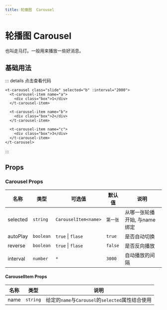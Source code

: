 ```yaml
---
title: 轮播图  Carousel
---
```


# 轮播图  Carousel

也叫走马灯。一般用来播放一些好消息。

## 基础用法


<ClientOnly>
<Carousel-demo/>
</ClientOnly>


::: details 点击查看代码

```vue
<t-carousel class="slide" selected="b" :interval="2000">
  <t-carousel-item name="a">
    <div class="box">1</div>
  </t-carousel-item>

  <t-carousel-item name="b">
    <div class="box">2</div>
  </t-carousel-item>

  <t-carousel-item name="c">
    <div class="box">3</div>
  </t-carousel-item>
</t-carousel>
```

:::

## Props

### Carousel Props

| 名称 | 类型 | 可选值 | 默认值 | 说明 |
| --- | --- | --- |  --- | --- |
| selected | `string`| `CarouselItem<name>`  | `第一张`  | 从哪一张轮播开始, 与name绑定  |
| autoPlay | `boolean` |`true` \| `flase` | `true` | 是否自动切换 |
| reverse | `boolean` |`true` \| `flase`  | `false` | 是否反向播放 |
| interval | `number` |`*`  | `3000` | 自动播放的间隔 |

#### CarouselItem Props

| 名称 | 类型 | 说明 |
| --- | --- |--- |
| name | `string`|  给定的`name`与`Carousel`的`selected`属性结合使用 |